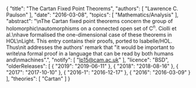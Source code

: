 {
    "title": "The Cartan Fixed Point Theorems",
    "authors": [
        "Lawrence C. Paulson"
    ],
    "date": "2016-03-08",
    "topics": [
        "Mathematics/Analysis"
    ],
    "abstract": "\nThe Cartan fixed point theorems concern the group of holomorphic\nautomorphisms on a connected open set of C<sup>n</sup>. Ciolli et al.\nhave formalised the one-dimensional case of these theorems in HOL\nLight. This entry contains their proofs, ported to Isabelle/HOL.  Thus\nit addresses the authors' remark that \"it would be important to write\na formal proof in a language that can be read by both humans and\nmachines\".",
    "notify": [
        "lp15@cam.ac.uk"
    ],
    "licence": "BSD",
    "olderReleases": [
        {
            "2019": "2019-06-11"
        },
        {
            "2018": "2018-08-16"
        },
        {
            "2017": "2017-10-10"
        },
        {
            "2016-1": "2016-12-17"
        },
        {
            "2016": "2016-03-09"
        }
    ],
    "theories": [
        "Cartan"
    ]
}
